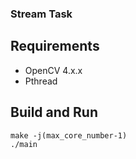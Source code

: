 ### Stream Task

## Requirements

* OpenCV 4.x.x
* Pthread

## Build and Run
```
make -j(max_core_number-1)
./main
```